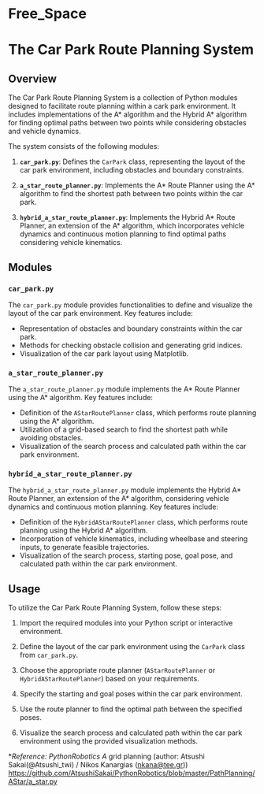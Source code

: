 # Free_Space

# The Car Park Route Planning System

## Overview

The Car Park Route Planning System is a collection of Python modules designed to facilitate route planning within a cark park environment. It includes implementations of the A* algorithm and the Hybrid A* algorithm for finding optimal paths between two points while considering obstacles and vehicle dynamics.

The system consists of the following modules:

1. **`car_park.py`**: Defines the `CarPark` class, representing the layout of the car park environment, including obstacles and boundary constraints.

2. **`a_star_route_planner.py`**: Implements the A* Route Planner using the A* algorithm to find the shortest path between two points within the car park.

3. **`hybrid_a_star_route_planner.py`**: Implements the Hybrid A* Route Planner, an extension of the A* algorithm, which incorporates vehicle dynamics and continuous motion planning to find optimal paths considering vehicle kinematics.

## Modules

### `car_park.py`

The `car_park.py` module provides functionalities to define and visualize the layout of the car park environment. Key features include:

- Representation of obstacles and boundary constraints within the car park.
- Methods for checking obstacle collision and generating grid indices.
- Visualization of the car park layout using Matplotlib.

### `a_star_route_planner.py`

The `a_star_route_planner.py` module implements the A* Route Planner using the A* algorithm. Key features include:

- Definition of the `AStarRoutePlanner` class, which performs route planning using the A* algorithm.
- Utilization of a grid-based search to find the shortest path while avoiding obstacles.
- Visualization of the search process and calculated path within the car park environment.

### `hybrid_a_star_route_planner.py`

The `hybrid_a_star_route_planner.py` module implements the Hybrid A* Route Planner, an extension of the A* algorithm, considering vehicle dynamics and continuous motion planning. Key features include:

- Definition of the `HybridAStarRoutePlanner` class, which performs route planning using the Hybrid A* algorithm.
- Incorporation of vehicle kinematics, including wheelbase and steering inputs, to generate feasible trajectories.
- Visualization of the search process, starting pose, goal pose, and calculated path within the car park environment.

## Usage

To utilize the Car Park Route Planning System, follow these steps:

1. Import the required modules into your Python script or interactive environment.

2. Define the layout of the car park environment using the `CarPark` class from `car_park.py`.

3. Choose the appropriate route planner (`AStarRoutePlanner` or `HybridAStarRoutePlanner`) based on your requirements.

4. Specify the starting and goal poses within the car park environment.

5. Use the route planner to find the optimal path between the specified poses.

6. Visualize the search process and calculated path within the car park environment using the provided visualization methods.



**Reference:
PythonRobotics A* grid planning 
(author: Atsushi Sakai(@Atsushi_twi) / Nikos Kanargias (nkana@tee.gr))
https://github.com/AtsushiSakai/PythonRobotics/blob/master/PathPlanning/AStar/a_star.py

